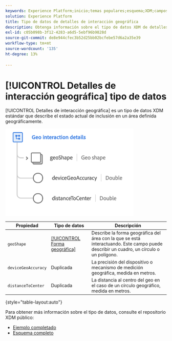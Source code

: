 ```yaml
---
keywords: Experience Platform;inicio;temas populares;esquema;XDM;campos;esquemas;esquemas;señalización;detalles de interacción;tipo de datos;tipo de datos;tipo de datos;
solution: Experience Platform
title: Tipo de datos de detalles de interacción geográfica
description: Obtenga información sobre el tipo de datos XDM de detalles de interacción geográfica.
exl-id: c05b098b-3f12-4283-a6d5-5ebf96b9828d
source-git-commit: de8e944cfec3b52d25bb02bcfebe57d6a2a35e39
workflow-type: tm+mt
source-wordcount: '135'
ht-degree: 13%

---
```


# [!UICONTROL Detalles de interacción geográfica] tipo de datos

[!UICONTROL Detalles de interacción geográfica] es un tipo de datos XDM estándar que describe el estado actual de inclusión en un área definida geográficamente.

<img src="../images/data-types/geo-interaction-details.png" width="400" /><br />

| Propiedad | Tipo de datos | Descripción |
| --- | --- | --- |
| `geoShape` | [[!UICONTROL Forma geográfica]](./geo-shape.md) | Describe la forma geográfica del área con la que se está interactuando. Este campo puede describir un cuadro, un círculo o un polígono. |
| `deviceGeoAccuracy` | Duplicada | La precisión del dispositivo o mecanismo de medición geográfica, medida en metros. |
| `distanceToCenter` | Duplicada | La distancia al centro del geo en el caso de un círculo geográfico, medida en metros. |

{style="table-layout:auto"}

Para obtener más información sobre el tipo de datos, consulte el repositorio XDM público:

* [Ejemplo completado](https://github.com/adobe/xdm/blob/master/components/datatypes/geo-interaction-details.example.1.json)
* [Esquema completo](https://github.com/adobe/xdm/blob/master/components/datatypes/geo-interaction-details.schema.json)
